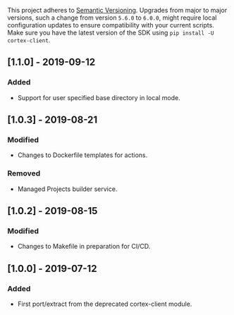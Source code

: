 This project adheres to [Semantic Versioning](https://semver.org/spec/v2.0.0.html). Upgrades from major to major versions, such a change from version `5.6.0` to `6.0.0`, might require local configuration updates to ensure compatibility with your current scripts. Make sure you have the latest version of the SDK using `pip install -U cortex-client`.

## [1.1.0] - 2019-09-12
### Added
* Support for user specified base directory in local mode.

## [1.0.3] - 2019-08-21
### Modified
* Changes to Dockerfile templates for actions.
### Removed
* Managed Projects builder service.

## [1.0.2] - 2019-08-15
### Modified
* Changes to Makefile in preparation for CI/CD.

## [1.0.0] - 2019-07-12
### Added
* First port/extract from the deprecated cortex-client module.
